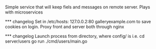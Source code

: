 Simple service that will keep
fiels and messages on remote server.
Plays with microservices

*** changelog
Set in /etc/hosts: 127.0.0.2:80 galleryexample.com
to save cookies on login.
Proxy front and server both through nginx

*** changelog
Launch process from directory,
where config/ is
i.e.
cd server/users
go run ./cmd/users/main.go
